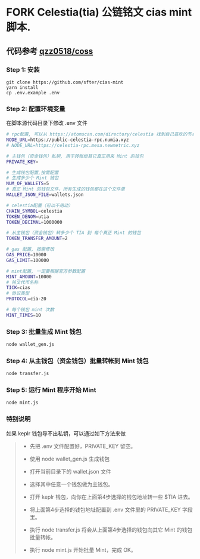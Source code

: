 # FORK Celestia(tia) 公链铭文 cias mint 脚本.

## 代码参考 [qzz0518/coss](https://github.com/qzz0518/coss)

### Step 1: 安装

```
git clone https://github.com/sfter/cias-mint
yarn install
cp .env.example .env
```

### Step 2: 配置环境变量

在脚本源代码目录下修改 .env 文件

```bash
# rpc配置, 可以从 https://atomscan.com/directory/celestia 找到自己喜欢的节点服务器
NODE_URL=https://public-celestia-rpc.numia.xyz
# NODE_URL=https://celestia-rpc.mesa.newmetric.xyz

# 主钱包（资金钱包）私钥, 用于转账给其它真正用来 Mint 的钱包
PRIVATE_KEY=

# 生成钱包配置,按需配置
# 生成多少个 Mint 钱包
NUM_OF_WALLETS=5
# 真正 Mint 的钱包文件，所有生成的钱包都在这个文件里
WALLET_JSON_FILE=wallets.json

# celestia配置（可以不用动）
CHAIN_SYMBOL=celestia
TOKEN_DENOM=utia
TOKEN_DECIMAL=1000000

# 从主钱包（资金钱包）转多少个 TIA 到 每个真正 Mint 的钱包
TOKEN_TRANSFER_AMOUNT=2

# gas 配置, 按需修改
GAS_PRICE=10000
GAS_LIMIT=100000

# mint配置, 一定要根据官方参数配置
MINT_AMOUNT=10000
# 铭文代币名称
TICK=cias
# 协议类型
PROTOCOL=cia-20

# 每个钱包 mint 次数
MINT_TIMES=10

```

### Step 3: 批量生成 Mint 钱包

```bash
node wallet_gen.js
```

### Step 4: 从主钱包（资金钱包）批量转帐到 Mint 钱包

```bash
node transfer.js
```

### Step 5: 运行 Mint 程序开始 Mint

```bash
node mint.js
```

### 特别说明
如果 keplr 钱包导不出私钥，可以通过如下方法来做
> - 先把 .env 文件配置好，PRIVATE_KEY 留空。
>
> 
> - 使用 node wallet_gen.js 生成钱包
> 
> 
> - 打开当前目录下的 wallet.json 文件
>
> 
> - 选择其中任意一个钱包做为主钱包。
> 
> 
> - 打开 keplr 钱包，向你在上面第4步选择的钱包地址转一些 $TIA 进去。
> 
> 
> - 将上面第4步选择的钱包地址配置到 .env 文件里的 PRIVATE_KEY 字段里。
> 
> 
> - 执行 node transfer.js 将会从上面第4步选择的钱包向其它 Mint 的钱包批量转帐。
> 
> 
> - 执行 node mint.js 开始批量 Mint，完成 OK。
